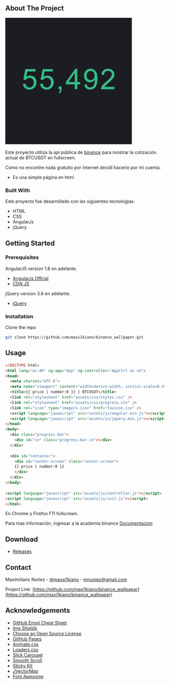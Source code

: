 <!-- ABOUT THE PROJECT -->
## About The Project

![Binance Wallpaper](https://github.com/maxi1kiano/binance/blob/master/screenshot.png?raw=true)

Este proyecto utiliza la api pública de [binance](https://academy.binance.com/en) para mostrar la cotización actual de BTCUSDT en fullscreen.

Como no encontre nada gratuito por internet decidí hacerlo por mi cuenta.

* Es una simple página en html

### Built With

Este proyecto fue desarrollado con las siguientes tecnologias:

* HTML
* CSS
* AngularJs
* jQuery


<!-- GETTING STARTED -->
## Getting Started

### Prerequisites

AngularJS version 1.8 en adelante.
* [AngularJs Offcial](https://angularjs.org/)
* [CDN JS](https://cdnjs.com/libraries/angular.js)

jQuery version 3.6 en adelante.
* [jQuery](https://jquery.com/download/)


### Installation

Clone the repo
   ```sh
   git clone https://github.com/maxi1kiano/binance_wallpaper.git
   ```

<!-- USAGE EXAMPLES -->
## Usage

```html
<!DOCTYPE html>
<html lang="es-AR" ng-app="App" ng-controller="AppCtrl as vm">
<head>
  <meta charset="UTF-8">
  <meta name="viewport" content="width=device-width, initial-scale=0.41, maximum-scale=1" />  
  <title>{{ price | number:0 }} | BTCUSDT</title>
  <link rel="stylesheet" href="assets/css/styles.css" />  
  <link rel="stylesheet" href="assets/css/progress.css" />   
  <link rel="icon" type="image/x-icon" href="favicon.ico" />
  <script language="javascript" src="assets/js/angular.min.js"></script>  
  <script language="javascript" src="assets/js/jquery.min.js"></script>   
</head>
<body>
  <div class="progress-bar">
    <div id="in" class="progress-bar-in"></div>
  </div>

  <div id="container">		
    <div id="center-screen" class="center-screen">
	{{ price | number:0 }}
    </div>
  </div>	
</body>

<script language="javascript" src="assets/js/controller.js"></script>
<script language="javascript" src="assets/js/init.js"></script>
</html>
```
En Chrome y Firefox F11 fullscreen.

Para mas información, ingresar a la academia binance [Documentacion](https://academy.binance.com/es/articles/binance-api-series-pt-1-spot-trading-with-postman)

<!-- DOWNLOAD -->
## Download
- <a href="https://github.com/maxi1kiano/binance_wallpaper/releases">Releases</a>

<!-- CONTACT -->
## Contact

Maximiliano Nuñez - [@massi1kiano](https://twitter.com/massi1kiano) - mnuniez@gmail.com

Project Link: [https://github.com/maxi1kiano/binance_wallpaper](https://github.com/maxi1kiano/binance_wallpaper)

<!-- ACKNOWLEDGEMENTS -->
## Acknowledgements
* [GitHub Emoji Cheat Sheet](https://www.webpagefx.com/tools/emoji-cheat-sheet)
* [Img Shields](https://shields.io)
* [Choose an Open Source License](https://choosealicense.com)
* [GitHub Pages](https://pages.github.com)
* [Animate.css](https://daneden.github.io/animate.css)
* [Loaders.css](https://connoratherton.com/loaders)
* [Slick Carousel](https://kenwheeler.github.io/slick)
* [Smooth Scroll](https://github.com/cferdinandi/smooth-scroll)
* [Sticky Kit](http://leafo.net/sticky-kit)
* [JVectorMap](http://jvectormap.com)
* [Font Awesome](https://fontawesome.com)